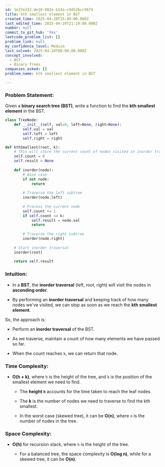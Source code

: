 ```yaml
---
id: 1e37e332-de10-802e-b1da-c9d526cc9674
title: kth smallest element in BST
created_time: 2025-04-28T15:09:00.000Z
last_edited_time: 2025-04-29T21:19:00.000Z
number: null
commit_to_git_hub: 'Yes'
leetcode_problem_list: []
problem_link: null
my_confidence_level: Meduim
last_solved: 2025-04-28T00:00:00.000Z
concept_involved:
  - BST
  - Binary Trees
companies_asked: []
problem_name: kth smallest element in BST

---
```


### **Problem Statement**:

Given a **binary search tree (BST)**, write a function to find the **kth smallest element** in the BST.

```python
class TreeNode:
    def __init__(self, val=0, left=None, right=None):
        self.val = val
        self.left = left
        self.right = right

def kthSmallest(root, k):
    # This will store the current count of nodes visited in inorder traversal
    self.count = 0
    self.result = None
    
    def inorder(node):
        # Base case
        if not node:
            return
        
        # Traverse the left subtree
        inorder(node.left)
        
        # Process the current node
        self.count += 1
        if self.count == k:
            self.result = node.val
            return
        
        # Traverse the right subtree
        inorder(node.right)
    
    # Start inorder traversal
    inorder(root)
    
    return self.result

```

### **Intuition**:

*   In a **BST**, the **inorder traversal** (left, root, right) will visit the nodes in **ascending order**.

*   By performing an **inorder traversal** and keeping track of how many nodes we've visited, we can stop as soon as we reach the **kth smallest element**.

So, the approach is:

*   Perform an **inorder traversal** of the BST.

*   As we traverse, maintain a count of how many elements we have passed so far.

*   When the count reaches `k`, we can return that node.

### **Time Complexity**:

*   **O(h + k)**, where `h` is the height of the tree, and `k` is the position of the smallest element we need to find.

    *   The **height** **`h`** accounts for the time taken to reach the leaf nodes.

    *   The **k** is the number of nodes we need to traverse to find the kth smallest.

    *   In the worst case (skewed tree), it can be **O(n)**, where `n` is the number of nodes in the tree.

### **Space Complexity**:

*   **O(h)** for recursion stack, where `h` is the height of the tree.

    *   For a balanced tree, the space complexity is **O(log n)**, while for a skewed tree, it can be **O(n)**.
